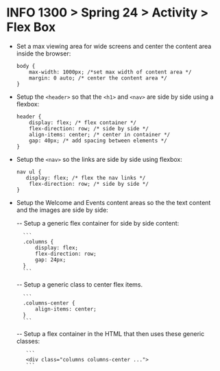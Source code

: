 # INFO 1300 > Spring 24 > Activity > Flex Box

- Set a max viewing area for wide screens and center the content area inside the browser:

    ```
    body {
        max-width: 1000px; /*set max width of content area */
        margin: 0 auto; /* center the content area */
    }
    ```

- Setup the `<header>` so that the `<h1>` and `<nav>` are side by side using a flexbox:

    ```
    header {
        display: flex; /* flex container */
        flex-direction: row; /* side by side */
        align-items: center; /* center in container */
        gap: 40px; /* add spacing between elements */
    }
    ```

- Setup the `<nav>` so the links are side by side using flexbox:

    ```
    nav ul {
       display: flex; /* flex the nav links */
        flex-direction: row; /* side by side */
    }
    ```

- Setup the Welcome and Events content areas so the the text content and the images are side by side:

    --  Setup a generic flex container for side by side content:

        ```
        .columns {
            display: flex;
            flex-direction: row;
            gap: 24px;
        }
        ```

    -- Setup a generic class to center flex items.

        ```
        .columns-center {
            align-items: center;
        }
        ```

    -- Setup a flex container in the HTML that then uses these generic classes:

         ```
         <div class="columns columns-center ...">
         ```
